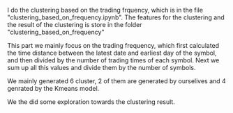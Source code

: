 I do the clustering based on the trading frquency, which is in the file "clustering_based_on_frequency.ipynb". 
The features for the clustering and the result of the clustering is store in the folder "clustering_based_on_frequency"

This part we mainly focus on the trading frequency, which first calculated the time distance between the latest date and earliest day of the symbol, and then divided by the number of trading times of each symbol. Next we sum up all this values and divide them by the number of symbols.

We mainly generated 6 cluster, 2 of them are generated by ourselives and 4 genrated by the Kmeans model.

We the did some exploration towards the clustering result.
